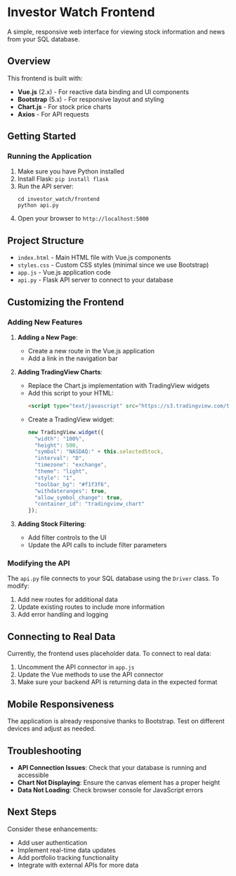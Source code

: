 # Investor Watch Frontend

A simple, responsive web interface for viewing stock information and news from your SQL database.

## Overview

This frontend is built with:
- **Vue.js** (2.x) - For reactive data binding and UI components
- **Bootstrap** (5.x) - For responsive layout and styling
- **Chart.js** - For stock price charts
- **Axios** - For API requests

## Getting Started

### Running the Application

1. Make sure you have Python installed
2. Install Flask: `pip install flask`
3. Run the API server:
   ```
   cd investor_watch/frontend
   python api.py
   ```
4. Open your browser to `http://localhost:5000`

## Project Structure

- `index.html` - Main HTML file with Vue.js components
- `styles.css` - Custom CSS styles (minimal since we use Bootstrap)
- `app.js` - Vue.js application code
- `api.py` - Flask API server to connect to your database

## Customizing the Frontend

### Adding New Features

1. **Adding a New Page**:
   - Create a new route in the Vue.js application
   - Add a link in the navigation bar

2. **Adding TradingView Charts**:
   - Replace the Chart.js implementation with TradingView widgets
   - Add this script to your HTML:
     ```html
     <script type="text/javascript" src="https://s3.tradingview.com/tv.js"></script>
     ```
   - Create a TradingView widget:
     ```javascript
     new TradingView.widget({
       "width": "100%",
       "height": 500,
       "symbol": "NASDAQ:" + this.selectedStock,
       "interval": "D",
       "timezone": "exchange",
       "theme": "light",
       "style": "1",
       "toolbar_bg": "#f1f3f6",
       "withdateranges": true,
       "allow_symbol_change": true,
       "container_id": "tradingview_chart"
     });
     ```

3. **Adding Stock Filtering**:
   - Add filter controls to the UI
   - Update the API calls to include filter parameters

### Modifying the API

The `api.py` file connects to your SQL database using the `Driver` class. To modify:

1. Add new routes for additional data
2. Update existing routes to include more information
3. Add error handling and logging

## Connecting to Real Data

Currently, the frontend uses placeholder data. To connect to real data:

1. Uncomment the API connector in `app.js`
2. Update the Vue methods to use the API connector
3. Make sure your backend API is returning data in the expected format

## Mobile Responsiveness

The application is already responsive thanks to Bootstrap. Test on different devices and adjust as needed.

## Troubleshooting

- **API Connection Issues**: Check that your database is running and accessible
- **Chart Not Displaying**: Ensure the canvas element has a proper height
- **Data Not Loading**: Check browser console for JavaScript errors

## Next Steps

Consider these enhancements:
- Add user authentication
- Implement real-time data updates
- Add portfolio tracking functionality
- Integrate with external APIs for more data 